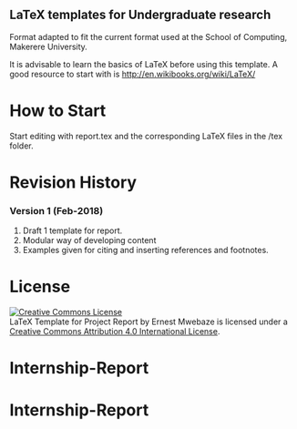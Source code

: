 LaTeX templates for Undergraduate research
---------------------------------

Format adapted to fit the current format used at the School of Computing, Makerere University.

It is advisable to learn the basics of LaTeX before using this template.
A good resource to start with is http://en.wikibooks.org/wiki/LaTeX/

How to Start
============

Start editing with report.tex and the corresponding LaTeX files in the /tex folder.

Revision History
================

### Version 1 (Feb-2018)
1. Draft 1 template for report.
2. Modular way of developing content 
3. Examples given for citing and inserting references and footnotes.


License
=======
<a rel="license" href="http://creativecommons.org/licenses/by/4.0/"><img alt="Creative Commons License" style="border-width:0" src="https://i.creativecommons.org/l/by/4.0/80x15.png" /></a><br /><span xmlns:dct="http://purl.org/dc/terms/" property="dct:title">LaTeX Template for Project Report</span> by Ernest Mwebaze is licensed under a <a rel="license" href="http://creativecommons.org/licenses/by/4.0/">Creative Commons Attribution 4.0 International License</a>.
# Internship-Report
# Internship-Report
